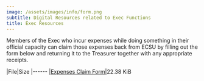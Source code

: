 ```yaml
---
image: /assets/images/info/form.png
subtitle: Digital Resources related to Exec Functions
title: Exec Resources
---
```


Members of the Exec who incur expenses while doing something in their official capacity can claim those expenses back from ECSU by filling out the form below and returning it to the Treasurer together with any appropriate receipts.

|File|Size
|------
|[Expenses Claim Form](/imagespdf/expenses.pdf)|22.38 KiB